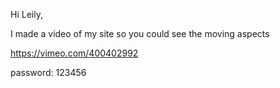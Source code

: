Hi Leily,

I made a video of my site so you could see the moving aspects

https://vimeo.com/400402992

password: 123456
